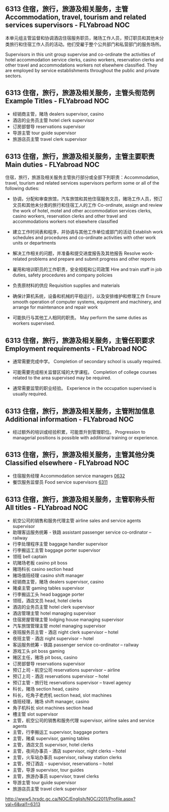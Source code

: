 ## 6313 住宿，旅行，旅游及相关服务，主管 Accommodation, travel, tourism and related services supervisors - FLYabroad NOC

本单元组主管监督和协调酒店住宿服务职员，赌场工作人员，预订职员和其他未分类旅行和住宿工作人员的活动。他们受雇于整个公共部门和私营部门的服务场所。

Supervisors in this unit group supervise and co-ordinate the activities of hotel accommodation service clerks, casino workers, reservation clerks and other travel and accommodations workers not elsewhere classified. They are employed by service establishments throughout the public and private sectors.

## 6313 住宿，旅行，旅游及相关服务，主管头衔范例 Example Titles - FLYabroad NOC

* 经销商主管，赌场 dealers supervisor, casino
* 酒店的业务员主管 hotel clerk supervisor
* 订房部督导 reservations supervisor
* 导游主管 tour guide supervisor
* 旅游店员主管 travel clerk supervisor

## 6313 住宿，旅行，旅游及相关服务，主管主要职责 Main duties - FLYabroad NOC

住宿，旅行，旅游及相关服务主管执行部分或全部下列职责：Accommodation, travel, tourism and related services supervisors perform some or all of the following duties:

* 协调，分配和审查旅馆，汽车旅馆和其他住宿服务文员，赌场工作人员，预订文员和其他未分类的旅行和住宿工人的工作
Co-ordinate, assign and review the work of hotel, motel and other accommodation services clerks, casino workers, reservation clerks and other travel and accommodations workers not elsewhere classified

* 建立工作时间表和程序，并协调与其他工作单位或部门的活动
Establish work schedules and procedures and co-ordinate activities with other work units or departments

* 解决工作相关的问题，并准备和提交进度报告及其他报告
Resolve work-related problems and prepare and submit progress and other reports

* 雇用和培训职员的工作职责，安全规程和公司政策
Hire and train staff in job duties, safety procedures and company policies

* 负责原材料的供应
Requisition supplies and materials

* 确保计算机系统，设备和机械的平稳运行，以及安排维护和修理工作
Ensure smooth operation of computer systems, equipment and machinery, and arrange for maintenance and repair work

* 可能执行与其他工人相同的职责。
May perform the same duties as workers supervised.

## 6313 住宿，旅行，旅游及相关服务，主管任职要求 Employment requirements - FLYabroad NOC

* 通常需要完成中学。
Completion of secondary school is usually required.

* 可能需要完成相关监督区域的大学课程。
Completion of college courses related to the area supervised may be required.

* 通常需要监管的职业经验。
Experience in the occupation supervised is usually required.

## 6313 住宿，旅行，旅游及相关服务，主管附加信息 Additional information - FLYabroad NOC

* 经过额外的培训或经验积累，可能晋升到管理职位。
Progression to managerial positions is possible with additional training or experience.

## 6313 住宿，旅行，旅游及相关服务，主管其他分类 Classified elsewhere - FLYabroad NOC

* 住宿服务经理 Accommodation service managers [0632](0632)
* 餐饮服务监督员 Food service supervisors [6311](6311)

## 6313 住宿，旅行，旅游及相关服务，主管职称头衔 All titles - FLYabroad NOC

* 航空公司的销售和服务代理主管 airline sales and service agents supervisor
* 助理客运服务统筹 - 铁路 assistant passenger service co-ordinator – railway
* 行李处理程序主管 baggage handler supervisor
* 行李搬运工主管 baggage porter supervisor
* 领班 bell captain
* 坑赌场老板 casino pit boss
* 赌场科长 casino section head
* 赌场值班经理 casino shift manager
* 经销商主管，赌场 dealers supervisor, casino
* 赌桌主管 gaming tables supervisor
* 行李搬运工头 head baggage porter
* 领班，酒店文员 head, hotel clerks
* 酒店的业务员主管 hotel clerk supervisor
* 酒店管理主管 hotel managing supervisor
* 住宿房屋管理主管 lodging house managing supervisor
* 汽车旅馆管理主管 motel managing supervisor
* 夜班服务员主管 - 酒店 night clerk supervisor – hotel
* 夜班主管 - 酒店 night supervisor – hotel
* 客运服务统筹 - 铁路 passenger service co-ordinator – railway
* 游戏工头 pit boss gaming
* 赌区主任，赌场 pit boss, casino
* 订房部督导 reservations supervisor
* 预订上司 - 航空公司 reservations supervisor – airline
* 预订上司 - 酒店 reservations supervisor – hotel
* 预订主管 - 旅行社 reservations supervisor – travel agency
* 科长，赌场 section head, casino
* 科长，吃角子老虎机 section head, slot machines
* 值班经理，赌场 shift manager, casino
* 角子机科长 slot machines section head
* 槽主管 slot supervisor
* 主管，航空公司的销售和服务代理 supervisor, airline sales and service agents
* 主管，行李搬运工 supervisor, baggage porters
* 主管，赌桌 supervisor, gaming tables
* 主管，酒店文员 supervisor, hotel clerks
* 主管，夜间办事员 - 酒店 supervisor, night clerks – hotel
* 主管，火车站办事员 supervisor, railway station clerks
* 主管，预订酒店 -  supervisor, reservations – hotel
* 主管，导游 supervisor, tour guides
* 主管，旅游办事员 supervisor, travel clerks
* 导游主管 tour guide supervisor
* 旅游店员主管 travel clerk supervisor

http://www5.hrsdc.gc.ca/NOC/English/NOC/2011/Profile.aspx?val=6&val1=6313